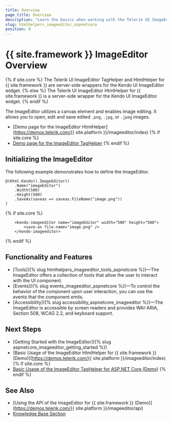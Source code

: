 ```yaml
---
title: Overview
page_title: Overview
description: "Learn the basics when working with the Telerik UI ImageEditor component for {{ site.framework }}."
slug: htmlhelpers_imageeditor_aspnetcore
position: 0
---
```


# {{ site.framework }} ImageEditor Overview

{% if site.core %}
The Telerik UI ImageEditor TagHelper and HtmlHelper for {{ site.framework }} are server-side wrappers for the Kendo UI ImageEditor widget.
{% else %}
The Telerik UI ImageEditor HtmlHelper for {{ site.framework }} is a server-side wrapper for the Kendo UI ImageEditor widget.
{% endif %}

The ImageEditor utilizes a canvas element and enables image editing. It allows you to open, edit and save edited `.png`, `.jpg`, or `.jpeg` images.

* [Demo page for the ImageEditor HtmlHelper](https://demos.telerik.com/{{ site.platform }}/imageeditor/index)
{% if site.core %}
* [Demo page for the ImageEditor TagHelper](https://demos.telerik.com/aspnet-core/imageeditor/index)
{% endif %}

## Initializing the ImageEditor

The following example demonstrates how to define the ImageEditor.

```HtmlHelper
@(Html.Kendo().ImageEditor()
    .Name("imageEditor")
    .Width(500)
    .Height(500)
    .SaveAs(saveas => saveas.FileName("image.png"))
)
```
{% if site.core %}
```TagHelper
    <kendo-imageeditor name="imageEditor" width="500" height="500">
        <save-as file-name="image.png" />
    </kendo-imageeditor>
```
{% endif %}

## Functionality and Features

* [Tools]({% slug htmlhelpers_imageeditor_tools_aspnetcore %})—The ImageEditor offers a collection of tools that allow the user to interact with the UI component.
* [Events]({% slug events_imageeditor_aspnetcore %})—To control the behavior of the component upon user interaction, you can use the events that the component emits.
* [Accessibility]({% slug accessibility_aspnetcore_imageeditor %})—The ImageEditor is accessible by screen readers and provides WAI-ARIA, Section 508, WCAG 2.2, and keyboard support.

## Next Steps

* [Getting Started with the ImageEditor]({% slug aspnetcore_imageeditor_getting_started %})
* [Basic Usage of the ImageEditor HtmlHelper for {{ site.framework }} (Demo)](https://demos.telerik.com/{{ site.platform }}/imageeditor/index)
{% if site.core %}
* [Basic Usage of the ImageEditor TagHelper for ASP.NET Core (Demo)](https://demos.telerik.com/aspnet-core/imageeditor/tag-helper)
{% endif %}

## See Also
* [Using the API of the ImageEditor for {{ site.framework }} (Demo)](https://demos.telerik.com/{{ site.platform }}/imageeditor/api)
* [Knowledge Base Section](/knowledge-base)
